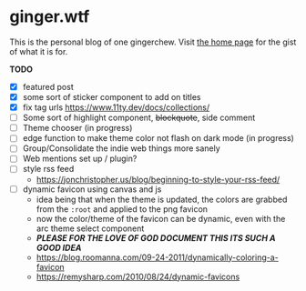 # ginger.wtf

This is the personal blog of one gingerchew. Visit [the home page](https://ginger.wtf) for the gist of what it is for.

**TODO**

- [x] featured post
- [x] some sort of sticker component to add on titles
- [x] fix tag urls https://www.11ty.dev/docs/collections/
- [ ] Some sort of highlight component, ~~blockquote~~, side comment
- [ ] Theme chooser (in progress)
- [ ] edge function to make theme color not flash on dark mode (in progress)
- [ ] Group/Consolidate the indie web things more sanely
- [ ] Web mentions set up / plugin?
- [ ] style rss feed
    - https://jonchristopher.us/blog/beginning-to-style-your-rss-feed/
- [ ] dynamic favicon using canvas and js
    - idea being that when the theme is updated, the colors are grabbed from the `:root` and applied to the png favicon
    - now the color/theme of the favicon can be dynamic, even with the arc theme select component
    - *__PLEASE FOR THE LOVE OF GOD DOCUMENT THIS ITS SUCH A GOOD IDEA__*
    - https://blog.roomanna.com/09-24-2011/dynamically-coloring-a-favicon
    - https://remysharp.com/2010/08/24/dynamic-favicons